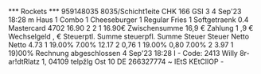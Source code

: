 *** Rockets *** 959148035 8035/Schicht1eite CHK 166 GSI 3 4 Sep'23 18:28 m Haus 1 Combo 1 Cheeseburger 1 Regular Fries 1 Softgetraenk 0.4 Mastercard 4702 16.90 2 2 1 16.90€ Zwischensumme 16,9 € Zahlung 1 ,9 € Wechselgeld , € Steuerptl. Summe steuerpfl. Summe Steuer Steuer Netto Netto 4.73 1 19.00% 7.00% 12.17 2 0,76 1 19.00% 0,80 7.00% 2 3.97 1 19)00% Rechnung abgeschlossen 4 Sep'23 18:28 I - Code: 2413 Willy 8r-ar!dtRlatz 1, 04109 telpžlg Ost 10 DE 266327774 ~ lEtS KEtClIOP -